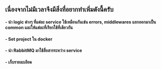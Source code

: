 ## เนื่องจากไม่มีเวลาจึงมีสิ่งที่อยากทำเพิ่มดังนี้ครับ
#### - นำ logic ต่างๆ ที่แต่ละ service ใช้เหมือนกันเช่น errors, middlewares แยกออกมาเป็น common และให้แต่ละที่เรียกใช้ที่เดียวกัน
#### - Set project ใน docker
#### - นำ RabbitMQ มาใช้สื่อสารระหว่าง service
#### - เก็บรายละเอียด
